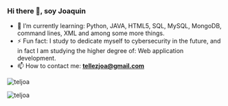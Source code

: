 ### Hi there 👋, soy Joaquin

<!--
**teljoa/teljoa** is a ✨ _special_ ✨ repository because its `README.md` (this file) appears on your GitHub profile.
-->

- 🌱 I’m currently learning: Python, JAVA, HTML5, SQL, MySQL, MongoDB, command lines, XML and among some more things.
- ⚡ Fun fact: I study to dedicate myself to cybersecurity in the future, and in fact I am studying the higher degree of: Web application development.
- 📫 How to contact me: **tellezjoa@gmail.com**

<p> <img align="center" src="https://github-readme-stats.vercel.app/api?username=teljoa&show_icons=true&locale=en" alt="teljoa" /></p>

<p><img align="center" src="https://github-readme-streak-stats.herokuapp.com/?user=teljoa&" alt="teljoa" /></p>
